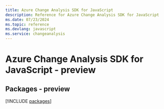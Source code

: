 ```yaml
---
title: Azure Change Analysis SDK for JavaScript
description: Reference for Azure Change Analysis SDK for JavaScript
ms.date: 07/23/2024
ms.topic: reference
ms.devlang: javascript
ms.service: changeanalysis
---
```

# Azure Change Analysis SDK for JavaScript - preview
## Packages - preview
[!INCLUDE [packages](change-analysis-index.md)]
